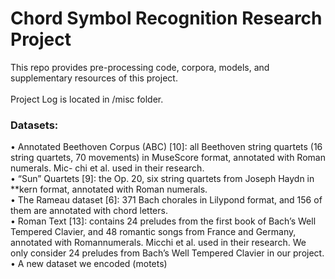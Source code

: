 # Chord Symbol Recognition Research Project

This repo provides pre-processing code, corpora, models, and supplementary resources of this project.<br>
<br>
Project Log is located in /misc folder.<br>

### Datasets:
• Annotated Beethoven Corpus (ABC) [10]: all Beethoven string quartets (16 string quartets, 70 movements) in MuseScore format, annotated with Roman numerals. Mic- chi et al. used in their research.<br>
• “Sun” Quartets [9]: the Op. 20, six string quartets from Joseph Haydn in **kern format, annotated with Roman numerals.<br>
• The Rameau dataset [6]: 371 Bach chorales in Lilypond format, and 156 of them are annotated with chord letters.<br>
• Roman Text [13]: contains 24 preludes from the first book of Bach’s Well Tempered Clavier, and 48 romantic songs from France and Germany, annotated with Romannumerals. Micchi et al. used in their research. We only consider 24 preludes from Bach’s Well Tempered Clavier in our project.<br>
• A new dataset we encoded (motets)<br>
